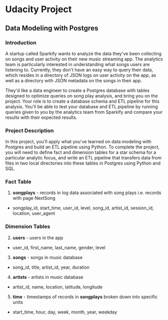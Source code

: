 # Udacity Project
## Data Modeling with Postgres

### Introduction
A startup called Sparkify wants to analyze the data they've been collecting on songs and user activity on their new music streaming app. The analytics team is particularly interested in understanding what songs users are listening to. Currently, they don't have an easy way to query their data, which resides in a directory of JSON logs on user activity on the app, as well as a directory with JSON metadata on the songs in their app.


They'd like a data engineer to create a Postgres database with tables designed to optimize queries on song play analysis, and bring you on the project. Your role is to create a database schema and ETL pipeline for this analysis. You'll be able to test your database and ETL pipeline by running queries given to you by the analytics team from Sparkify and compare your results with their expected results.

### Project Description
In this project, you'll apply what you've learned on data modeling with Postgres and build an ETL pipeline using Python. To complete the project, you will need to define fact and dimension tables for a star schema for a particular analytic focus, and write an ETL pipeline that transfers data from files in two local directories into these tables in Postgres using Python and SQL.

### Fact Table
1. **songplays** - records in log data associated with song plays i.e. records with page NextSong
 - songplay_id, start_time, user_id, level, song_id, artist_id, session_id, location, user_agent

### Dimension Tables
2. **users** - users in the app
 - user_id, first_name, last_name, gender, level

3. **songs** - songs in music database
 - song_id, title, artist_id, year, duration

4. **artists** - artists in music database
 - artist_id, name, location, latitude, longitude

5. **time** - timestamps of records in **songplays** broken down into specific units
 - start_time, hour, day, week, month, year, weekday